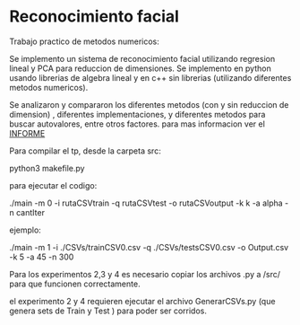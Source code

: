 # Reconocimiento facial

Trabajo practico de metodos numericos:

Se implemento un sistema de reconocimiento facial utilizando regresion lineal y PCA para reduccion de dimensiones.
Se implemento en python usando librerias de algebra lineal y en c++ sin librerias (utilizando diferentes metodos numericos).

Se analizaron y compararon los diferentes metodos (con y sin reduccion de dimension) , diferentes implementaciones, y diferentes metodos para buscar autovalores, entre otros factores.
para mas informacion ver el [INFORME](https://gitlab.com/atun/facial-recognition-metodosnumericos/blob/master/tp2-metnum.pdf)


Para compilar el tp, desde la carpeta src:

python3 makefile.py

para ejecutar el codigo:

./main -m 0 -i rutaCSVtrain -q rutaCSVtest -o rutaCSVoutput -k k -a alpha -n cantIter

ejemplo:

./main -m 1 -i ./CSVs/trainCSV0.csv -q ./CSVs/testsCSV0.csv -o Output.csv -k 5 -a 45 -n 300


Para los experimentos 2,3 y 4 es necesario copiar los archivos .py a /src/ para que funcionen correctamente.

el experimento 2 y 4 requieren ejecutar el archivo GenerarCSVs.py (que genera sets de Train y Test ) para poder ser corridos.
